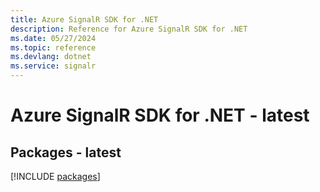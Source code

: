 ```yaml
---
title: Azure SignalR SDK for .NET
description: Reference for Azure SignalR SDK for .NET
ms.date: 05/27/2024
ms.topic: reference
ms.devlang: dotnet
ms.service: signalr
---
```

# Azure SignalR SDK for .NET - latest
## Packages - latest
[!INCLUDE [packages](signalr-index.md)]